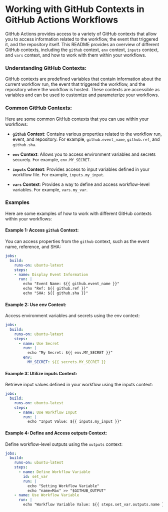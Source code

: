 # **Working with GitHub Contexts in GitHub Actions Workflows**

GitHub Actions provides access to a variety of GitHub contexts that allow you to access information related to the workflow, the event that triggered it, and the repository itself. This README provides an overview of different GitHub contexts, including the `github` context, `env` context, `inputs` context, and `vars` context, and how to work with them within your workflows.

### **Understanding GitHub Contexts:**

GitHub contexts are predefined variables that contain information about the current workflow run, the event that triggered the workflow, and the repository where the workflow is hosted. These contexts are accessible as variables and can be used to customize and parameterize your workflows.

### **Common GitHub Contexts:**

Here are some common GitHub contexts that you can use within your workflows:

- **`github` Context**: Contains various properties related to the workflow run, event, and repository. For example, `github.event_name`, `github.ref`, and `github.sha`.

- **`env` Context**: Allows you to access environment variables and secrets securely. For example, `env.MY_SECRET`.

- **`inputs` Context**: Provides access to input variables defined in your workflow file. For example, `inputs.my_input`.

- **`vars` Context**: Provides a way to define and access workflow-level variables. For example, `vars.my_var`.

### **Examples**

Here are some examples of how to work with different GitHub contexts within your workflows:

#### **Example 1: Access `github` Context:**

You can access properties from the `github` context, such as the event name, reference, and SHA:

```yaml
jobs:
  build:
    runs-on: ubuntu-latest
    steps:
    - name: Display Event Information
      run: |
        echo "Event Name: ${{ github.event_name }}"
        echo "Ref: ${{ github.ref }}"
        echo "SHA: ${{ github.sha }}"
```

#### **Example 2: Use env Context:**

Access environment variables and secrets using the env context:

```yaml
jobs:
  build:
    runs-on: ubuntu-latest
    steps:
      - name: Use Secret
        run: |
          echo "My Secret: ${{ env.MY_SECRET }}"
        env:
          MY_SECRET: ${{ secrets.MY_SECRET }}
```

#### **Example 3: Utilize inputs Context:**

Retrieve input values defined in your workflow using the inputs context:

[//]: # (TODO: Add link to inputs folder)

```yaml
jobs:
  build:
    runs-on: ubuntu-latest
    steps:
      - name: Use Workflow Input
        run: |
          echo "Input Value: ${{ inputs.my_input }}"
```

#### **Example 4: Define and Access outputs Context:**

Define workflow-level outputs using the `outputs` context:

```yaml
jobs:
  build:
    runs-on: ubuntu-latest
    steps:
      - name: Define Workflow Variable
        id: set_var
        run: |
          echo "Setting Workflow Variable"
          echo "name=Max" >> "$GITHUB_OUTPUT"
    - name: Use Workflow Variable
      run: |
        echo "Workflow Variable Value: ${{ steps.set_var.outputs.name }}"
```